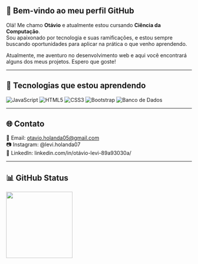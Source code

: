 ## 👋 Bem-vindo ao meu perfil GitHub 

Olá! Me chamo **Otávio** e atualmente estou cursando **Ciência da Computação**.  
Sou apaixonado por tecnologia e suas ramificações, e estou sempre buscando oportunidades para aplicar na prática o que venho aprendendo.  

Atualmente, me aventuro no desenvolvimento web e aqui você encontrará alguns dos meus projetos. Espero que goste!

---

## 🚀 Tecnologias que estou aprendendo

![JavaScript](https://img.shields.io/badge/-JavaScript-F7DF1E?style=for-the-badge&logo=javascript&logoColor=000)
![HTML5](https://img.shields.io/badge/-HTML5-E34F26?style=for-the-badge&logo=html5&logoColor=fff)
![CSS3](https://img.shields.io/badge/-CSS3-1572B6?style=for-the-badge&logo=css3&logoColor=fff)
![Bootstrap](https://img.shields.io/badge/-Bootstrap-7952B3?style=for-the-badge&logo=bootstrap&logoColor=fff)
![Banco de Dados](https://img.shields.io/badge/-SQL-4479A1?style=for-the-badge&logo=mysql&logoColor=fff)


---

## 🌐 Contato

📧 Email: otavio.holanda05@gmail.com <br>
📷 Instagram: @levi.holanda07 <br>
💼 LinkedIn: linkedin.com/in/otávio-levi-89a93030a/ <br>

---

## 📊 GitHub Status

<div>
  <a href="https://github.com/TechOtavio">
    <img height="180em" src="https://github-readme-stats.vercel.app/api/top-langs/?username=TechOtavio&layout=compact&langs_count=7&theme=dracula&locale=pt-br"/>
  </a>
</div>


